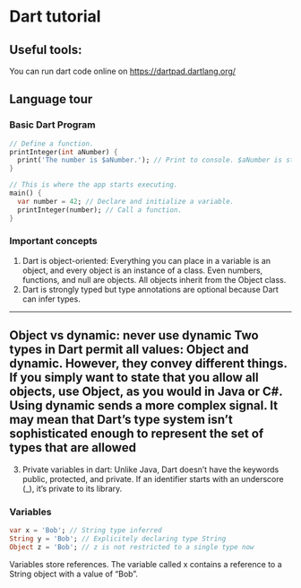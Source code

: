 # Dart tutorial

## Useful tools:
You can run dart code online on https://dartpad.dartlang.org/

## Language tour

### Basic Dart Program

```dart
// Define a function.
printInteger(int aNumber) {
  print('The number is $aNumber.'); // Print to console. $aNumber is string interpolation, just put the variable's content as a string 
}

// This is where the app starts executing.
main() {
  var number = 42; // Declare and initialize a variable.
  printInteger(number); // Call a function.
}
```
### Important concepts

1. Dart is object-oriented: Everything you can place in a variable is an object, and every object is an instance of a class. Even numbers, functions, and null are objects. All objects inherit from the Object class.
2. Dart is strongly typed but type annotations are optional because Dart can infer types. 

---
Object vs dynamic: never use dynamic
Two types in Dart permit all values: Object and dynamic. However, they convey different things. If you simply want to state that you allow all objects, use Object, as you would in Java or C#.
Using dynamic sends a more complex signal. It may mean that Dart’s type system isn’t sophisticated enough to represent the set of types that are allowed
---
3. Private variables in dart: Unlike Java, Dart doesn’t have the keywords public, protected, and private. If an identifier starts with an underscore (_), it’s private to its library.

### Variables

```dart
var x = 'Bob'; // String type inferred
String y = 'Bob'; // Explicitely declaring type String
Object z = 'Bob'; // z is not restricted to a single type now
```
Variables store references. The variable called x contains a reference to a String object with a value of “Bob”.